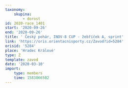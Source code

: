 ```yaml
---
taxonomy:
    skupina:
        - dorost
id: 2020-race_1401
start: '2020-09-26'
end: '2020-09-26'
title: ' Český pohár, INOV-8 CUP - žebříček A, sprint'
link: 'https://oris.orientacnisporty.cz/Zavod?id=5284'
orisid: '5284'
place: 'Hradec Králové'
type: Z
template: zavod
date: '2020-03-10'
import:
    type: members
    time: 1583866502
---
```

